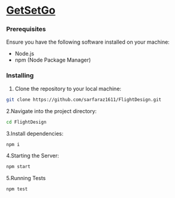 # [GetSetGo](https://flight-design-8o7naojum-sarfaraz1611.vercel.app/)


### Prerequisites

Ensure you have the following software installed on your machine:

- Node.js
- npm (Node Package Manager)

### Installing

1. Clone the repository to your local machine:

```bash
git clone https://github.com/sarfaraz1611/FlightDesign.git
```

2.Navigate into the project directory:
```bash 
cd FlightDesign
```


3.Install dependencies:
```bash 
npm i
```

4.Starting the Server:
```bash
npm start
```

5.Running Tests
```bash 
npm test
```
